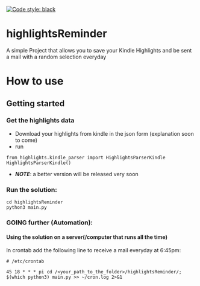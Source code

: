 [![Code style: black](https://img.shields.io/badge/code%20style-black-000000.svg)](https://github.com/psf/black)

# highlightsReminder
A simple Project that allows you to save your Kindle Highlights and be sent a mail with a random selection everyday


# How to use

## Getting started

### Get the highlights data
- Download your highlights from kindle in the json form (explanation soon to come)
- run 
```python3
from highlights.kindle_parser import HighlightsParserKindle
HighlightsParserKindle()
```
- ___NOTE___: a better version will be released very soon

### Run the solution:

```shell
cd highlightsReminder
python3 main.py
```

### GOING further (Automation):

#### Using the solution on a server(/computer that runs all the time)

In crontab add the following line to receive a mail everyday at 6:45pm:

```crontab
# /etc/crontab

45 18 * * * pi cd /<your_path_to_the_folder>/highlightsReminder/; $(which python3) main.py >> ~/cron.log 2>&1

```
